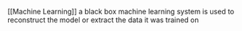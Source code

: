 [[Machine Learning]] a black box machine learning system is used to reconstruct the model or extract the data it was trained on